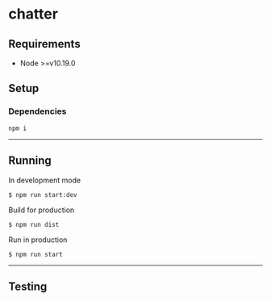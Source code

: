 # chatter

## Requirements

- Node >=v10.19.0

## Setup

### Dependencies

```shell
npm i
```

---

## Running

In development mode

```shell
$ npm run start:dev
```

Build for production

```
$ npm run dist
```

Run in production

```
$ npm run start
```

---

## Testing
